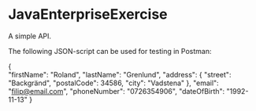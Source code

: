 # JavaEnterpriseExercise
A simple API.

The following JSON-script can be used for testing in Postman:

{   
    "firstName": "Roland",
    "lastName": "Grenlund",
    "address": {
        "street": "Backgränd",
        "postalCode": 34586,
        "city": "Vadstena"
    },
    "email": "filip@email.com",
    "phoneNumber": "0726354906",
    "dateOfBirth": "1992-11-13"
}   
